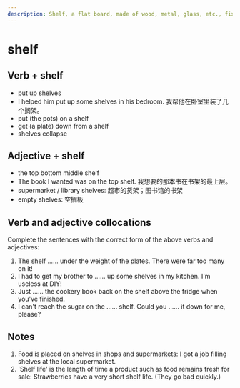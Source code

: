 ```yaml
---
description: Shelf, a flat board, made of wood, metal, glass, etc., fixed to the wall or forming part of a cupboard/closet, bookcase, etc., for things to be placed on. ([固定在墙上的或橱柜、书架等的]架子，搁板)
---
```


# shelf

## Verb + shelf

- put up shelves
- I helped him put up some shelves in his bedroom. 我帮他在卧室里装了几个搁架。
- put (the pots) on a shelf
- get (a plate) down from a shelf
- shelves collapse

## Adjective + shelf

- the top bottom middle shelf
- The book I wanted was on the top shelf. 我想要的那本书在书架的最上层。
- supermarket / library shelves: 超市的货架；图书馆的书架
- empty shelves: 空搁板

## Verb and adjective collocations

Complete the sentences with the correct form of the above verbs and adjectives:

1. The shelf ...... under the weight of the plates. There were far too many on it!
2. I had to get my brother to ...... up some shelves in my kitchen. I'm useless at DIY!
3. Just ...... the cookery book back on the shelf above the fridge when you've finished.
4. I can't reach the sugar on the ...... shelf. Could you ...... it down for me, please?

## Notes

1. Food is placed on shelves in shops and supermarkets: I got a job filling shelves at the local supermarket.
2. 'Shelf life' is the length of time a product such as food remains fresh for sale: Strawberries have a very short shelf life. (They go bad quickly.)
